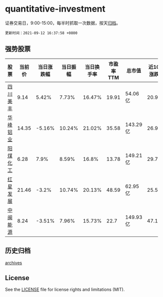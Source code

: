 # quantitative-investment

证券交易日，9:00-15:00，每半时抓取一次数据，按天[归档](archives)。

`更新时间：2021-09-12 16:37:58 +0800`

## 强势股票

|股票|当前价|当日涨跌幅|当日振幅|当日换手率|市盈率TTM|总市值|近10日涨跌幅|
|----|----|----|----|----|----|----|----|
|[四川美丰](https://xueqiu.com/S/SZ000731)|9.14|5.42%|7.73%|16.47%|19.91|54.06亿|20.9%|
|[华峰铝业](https://xueqiu.com/S/SH601702)|14.35|-5.16%|10.24%|21.02%|35.58|143.29亿|26.99%|
|[阳煤化工](https://xueqiu.com/S/SH600691)|6.28|7.9%|8.59%|16.8%|13.78|149.21亿|29.75%|
|[红星发展](https://xueqiu.com/S/SH600367)|21.46|-3.2%|10.74%|20.13%|48.59|62.95亿|25.57%|
|[中闽能源](https://xueqiu.com/S/SH600163)|8.24|-3.51%|7.96%|15.73%|22.7|149.93亿|47.14%|

## 历史归档

[archives](archives)

## License

See the [LICENSE](LICENSE) file for license rights and limitations (MIT).